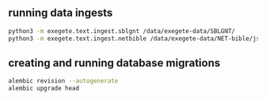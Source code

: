 ## running data ingests

```bash
python3 -m exegete.text.ingest.sblgnt /data/exegete-data/SBLGNT/
python3 -m exegete.text.ingest.netbible /data/exegete-data/NET-bible/json/
```

## creating and running database migrations

```bash
alembic revision --autogenerate
alembic upgrade head
```
